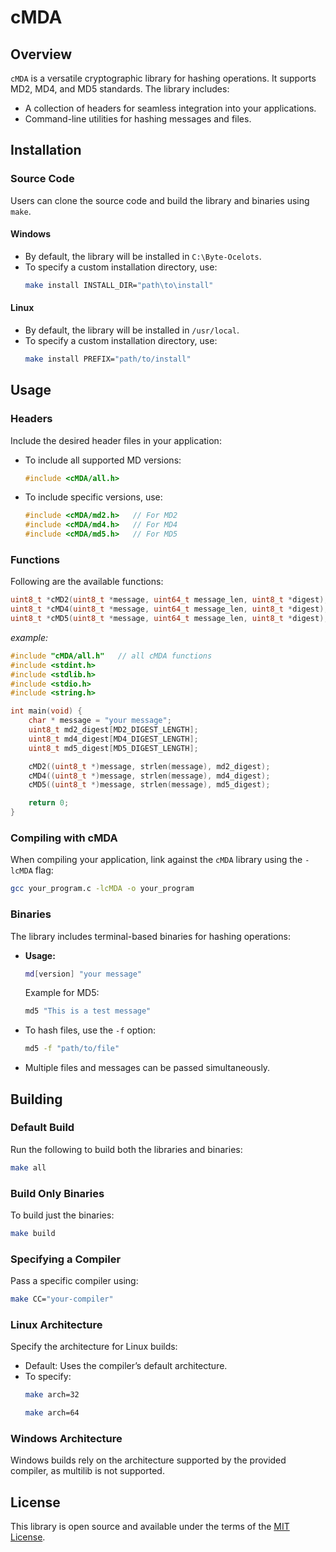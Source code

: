 # cMDA

## Overview

`cMDA` is a versatile cryptographic library for hashing operations. It supports MD2, MD4, and MD5 standards. The library includes:

- A collection of headers for seamless integration into your applications.
- Command-line utilities for hashing messages and files.

## Installation

### **Source Code**

Users can clone the source code and build the library and binaries using `make`.

#### **Windows**

- By default, the library will be installed in `C:\Byte-Ocelots`.
- To specify a custom installation directory, use:
  ```sh
  make install INSTALL_DIR="path\to\install"
  ```

#### **Linux**

- By default, the library will be installed in `/usr/local`.
- To specify a custom installation directory, use:
  ```sh
  make install PREFIX="path/to/install"
  ```

## Usage

### **Headers**

Include the desired header files in your application:

- To include all supported MD versions:
  ```c
  #include <cMDA/all.h>
  ```
- To include specific versions, use:
  ```c
  #include <cMDA/md2.h>   // For MD2
  #include <cMDA/md4.h>   // For MD4
  #include <cMDA/md5.h>   // For MD5
  ```

### **Functions**

Following are the available functions:
```c
uint8_t *cMD2(uint8_t *message, uint64_t message_len, uint8_t *digest);   // For MD2
uint8_t *cMD4(uint8_t *message, uint64_t message_len, uint8_t *digest);   // For MD4
uint8_t *cMD5(uint8_t *message, uint64_t message_len, uint8_t *digest);   // For MD5
```

*example:*
```c
#include "cMDA/all.h"   // all cMDA functions
#include <stdint.h>
#include <stdlib.h>
#include <stdio.h>
#include <string.h>

int main(void) {
    char * message = "your message";
    uint8_t md2_digest[MD2_DIGEST_LENGTH];
    uint8_t md4_digest[MD4_DIGEST_LENGTH];
    uint8_t md5_digest[MD5_DIGEST_LENGTH];

    cMD2((uint8_t *)message, strlen(message), md2_digest);
    cMD4((uint8_t *)message, strlen(message), md4_digest);
    cMD5((uint8_t *)message, strlen(message), md5_digest);

    return 0;
}
```

### **Compiling with cMDA**

When compiling your application, link against the `cMDA` library using the `-lcMDA` flag:

```sh
gcc your_program.c -lcMDA -o your_program
```

### **Binaries**

The library includes terminal-based binaries for hashing operations:

- **Usage:**
  ```sh
  md[version] "your message"
  ```
  Example for MD5:
  ```sh
  md5 "This is a test message"
  ```
- To hash files, use the `-f` option:
  ```sh
  md5 -f "path/to/file"
  ```
- Multiple files and messages can be passed simultaneously.

## Building

### Default Build

Run the following to build both the libraries and binaries:

```bash
make all
```

### Build Only Binaries

To build just the binaries:

```bash
make build
```

### Specifying a Compiler

Pass a specific compiler using:

```bash
make CC="your-compiler"
```

### Linux Architecture

Specify the architecture for Linux builds:

* Default: Uses the compiler’s default architecture.
* To specify:
    ```bash
    make arch=32
    ```
    ```bash
    make arch=64
    ```

### Windows Architecture

Windows builds rely on the architecture supported by the provided compiler, as multilib is not supported.

## License

This library is open source and available under the terms of the [MIT License](./LICENSE).
